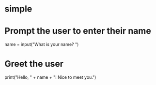 # simple
# Prompt the user to enter their name
name = input("What is your name? ")

# Greet the user
print("Hello, " + name + "! Nice to meet you.")
